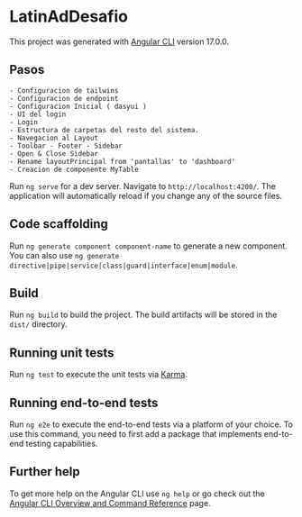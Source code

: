 # LatinAdDesafio

This project was generated with [Angular CLI](https://github.com/angular/angular-cli) version 17.0.0.

## Pasos
    - Configuracion de tailwins 
    - Configuracion de endpoint
    - Configuracion Inicial ( dasyui )
    - UI del login
    - Login 
    - Estructura de carpetas del resto del sistema.
    - Navegacion al Layout
    - Toolbar - Footer - Sidebar
    - Open & Close Sidebar
    - Rename layoutPrincipal from 'pantallas' to 'dashboard' 
    - Creacion de componente MyTable

    

Run `ng serve` for a dev server. Navigate to `http://localhost:4200/`. The application will automatically reload if you change any of the source files.

## Code scaffolding

Run `ng generate component component-name` to generate a new component. You can also use `ng generate directive|pipe|service|class|guard|interface|enum|module`.

## Build

Run `ng build` to build the project. The build artifacts will be stored in the `dist/` directory.

## Running unit tests

Run `ng test` to execute the unit tests via [Karma](https://karma-runner.github.io).

## Running end-to-end tests

Run `ng e2e` to execute the end-to-end tests via a platform of your choice. To use this command, you need to first add a package that implements end-to-end testing capabilities.

## Further help

To get more help on the Angular CLI use `ng help` or go check out the [Angular CLI Overview and Command Reference](https://angular.io/cli) page.
